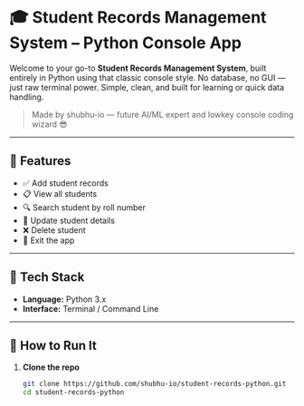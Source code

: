 # 🎓 Student Records Management System – Python Console App

Welcome to your go-to **Student Records Management System**, built entirely in Python using that classic console style. No database, no GUI — just raw terminal power. Simple, clean, and built for learning or quick data handling.

> Made by shubhu-io [](https://github.com/shubhu-io) — future AI/ML expert and lowkey console coding wizard 😎

---

## 🚀 Features

- ✅ Add student records
- 📋 View all students
- 🔍 Search student by roll number
- 📝 Update student details
- ❌ Delete student
- 👋 Exit the app

---

## 🧠 Tech Stack

- **Language:** Python 3.x
- **Interface:** Terminal / Command Line

---

## 🔧 How to Run It

1. **Clone the repo**  
   ```bash
   git clone https://github.com/shubhu-io/student-records-python.git
   cd student-records-python
